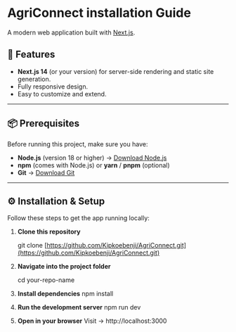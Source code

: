 # AgriConnect installation Guide

A modern web application built with [Next.js](https://nextjs.org/).

## 🚀 Features
- **Next.js 14** (or your version) for server-side rendering and static site generation.
- Fully responsive design.
- Easy to customize and extend.

---

## 📦 Prerequisites

Before running this project, make sure you have:

- **Node.js** (version 18 or higher) → [Download Node.js](https://nodejs.org/)
- **npm** (comes with Node.js) or **yarn** / **pnpm** (optional)
- **Git** → [Download Git](https://git-scm.com/)

---

## ⚙️ Installation & Setup

Follow these steps to get the app running locally:

1. **Clone this repository**
   
   git clone [https://github.com/Kipkoebenji/AgriConnect.git](https://github.com/Kipkoebenji/AgriConnect.git)
2. **Navigate into the project folder**
   
   cd your-repo-name
3. **Install dependencies**
    npm install
4. **Run the development server**
    npm run dev
5. **Open in your browser**
    Visit → http://localhost:3000    
